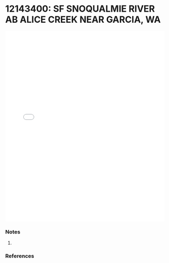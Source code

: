 # 12143400: SF SNOQUALMIE RIVER AB ALICE CREEK NEAR GARCIA, WA

<iframe src="/distribution_estimation/_static/stations/12143400_fdc.html" width="100%" height="600" frameborder="0"></iframe>

### Notes
1. 

### References

